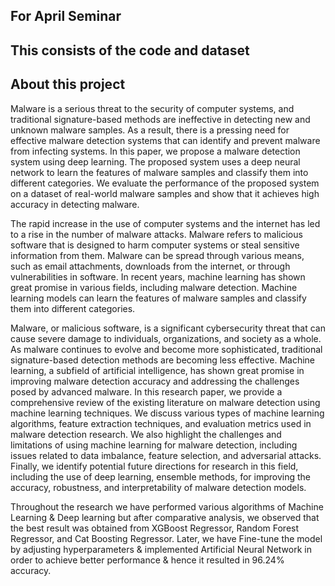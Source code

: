 ## For April Seminar

## This consists of the code and dataset

## About this project

Malware is a serious threat to the security of computer systems, and traditional signature-based methods are ineffective in detecting new and unknown malware samples.  As a result, there is a pressing need for effective malware detection systems that can identify and prevent malware from infecting systems. In this paper, we propose a malware detection system using deep learning. The proposed system uses a deep neural network to learn the features of malware samples and classify them into different categories. We evaluate the performance of the proposed system on a dataset of real-world malware samples and show that it achieves high accuracy in detecting malware.

The rapid increase in the use of computer systems and the internet has led to a rise in the number of malware attacks. Malware refers to malicious software that is designed to harm computer systems or steal sensitive information from them. Malware can be spread through various means, such as email attachments, downloads from the internet, or through vulnerabilities in software. In recent years, machine learning has shown great promise in various fields, including malware detection. Machine learning models can learn the features of malware samples and classify them into different categories.

Malware, or malicious software, is a significant cybersecurity threat that can cause severe damage to individuals, organizations, and society as a whole. As malware continues to evolve and become more sophisticated, traditional signature-based detection methods are becoming less effective. Machine learning, a subfield of artificial intelligence, has shown great promise in improving malware detection accuracy and addressing the challenges posed by advanced malware. In this research paper, we provide a comprehensive review of the existing literature on malware detection using machine learning techniques. We discuss various types of machine learning algorithms, feature extraction techniques, and evaluation metrics used in malware detection research. We also highlight the challenges and limitations of using machine learning for malware detection, including issues related to data imbalance, feature selection, and adversarial attacks. Finally, we identify potential future directions for research in this field, including the use of deep learning, ensemble methods, for improving the accuracy, robustness, and interpretability of malware detection models.

Throughout the research we have performed various algorithms of Machine Learning & Deep learning but after comparative analysis, we observed that the best result was obtained from XGBoost Regressor, Random Forest Regressor, and Cat Boosting Regressor. Later, we have Fine-tune the model by adjusting hyperparameters & implemented Artificial Neural Network in order to achieve better performance & hence it resulted in 96.24% accuracy. 
